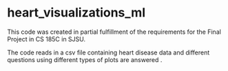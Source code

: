 # heart_visualizations_ml

This code was created in partial fulfillment of the requirements for the Final Project in CS 185C in SJSU.

The code reads in a csv file containing heart disease data and different questions using different types of plots are answered
.
